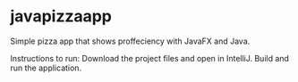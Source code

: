 # javapizzaapp
Simple pizza app that shows proffeciency with JavaFX and Java.

Instructions to run:
Download the project files and open in IntelliJ. Build and run the application.
